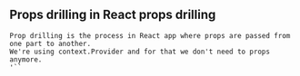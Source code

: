 ## Props drilling in React props drilling

```
Prop drilling is the process in React app where props are passed from one part to another.
We're using context.Provider and for that we don't need to props anymore.
'``

```
